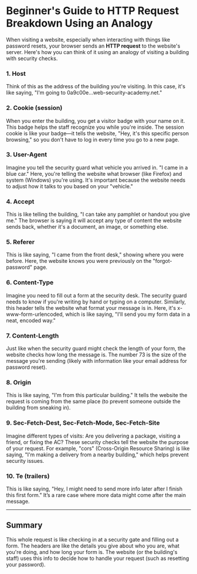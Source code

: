 
# Beginner's Guide to HTTP Request Breakdown Using an Analogy

When visiting a website, especially when interacting with things like password resets, your browser sends an **HTTP request** to the website's server. Here's how you can think of it using an analogy of visiting a building with security checks.

### 1. **Host**  
Think of this as the address of the building you're visiting. In this case, it's like saying, "I'm going to 0a9c00e...web-security-academy.net."

### 2. **Cookie (session)**  
When you enter the building, you get a visitor badge with your name on it. This badge helps the staff recognize you while you're inside. The session cookie is like your badge—it tells the website, "Hey, it's this specific person browsing," so you don't have to log in every time you go to a new page.

### 3. **User-Agent**  
Imagine you tell the security guard what vehicle you arrived in. "I came in a blue car." Here, you're telling the website what browser (like Firefox) and system (Windows) you're using. It's important because the website needs to adjust how it talks to you based on your "vehicle."

### 4. **Accept**  
This is like telling the building, "I can take any pamphlet or handout you give me." The browser is saying it will accept any type of content the website sends back, whether it's a document, an image, or something else.

### 5. **Referer**  
This is like saying, "I came from the front desk," showing where you were before. Here, the website knows you were previously on the "forgot-password" page.

### 6. **Content-Type**  
Imagine you need to fill out a form at the security desk. The security guard needs to know if you're writing by hand or typing on a computer. Similarly, this header tells the website what format your message is in. Here, it's x-www-form-urlencoded, which is like saying, "I'll send you my form data in a neat, encoded way."

### 7. **Content-Length**  
Just like when the security guard might check the length of your form, the website checks how long the message is. The number 73 is the size of the message you're sending (likely with information like your email address for password reset).

### 8. **Origin**  
This is like saying, "I'm from this particular building." It tells the website the request is coming from the same place (to prevent someone outside the building from sneaking in).

### 9. **Sec-Fetch-Dest, Sec-Fetch-Mode, Sec-Fetch-Site**  
Imagine different types of visits: Are you delivering a package, visiting a friend, or fixing the AC? These security checks tell the website the purpose of your request. For example, "cors" (Cross-Origin Resource Sharing) is like saying, "I'm making a delivery from a nearby building," which helps prevent security issues.

### 10. **Te (trailers)**  
This is like saying, "Hey, I might need to send more info later after I finish this first form." It’s a rare case where more data might come after the main message.

---

## Summary
This whole request is like checking in at a security gate and filling out a form. The headers are like the details you give about who you are, what you're doing, and how long your form is. The website (or the building's staff) uses this info to decide how to handle your request (such as resetting your password).
